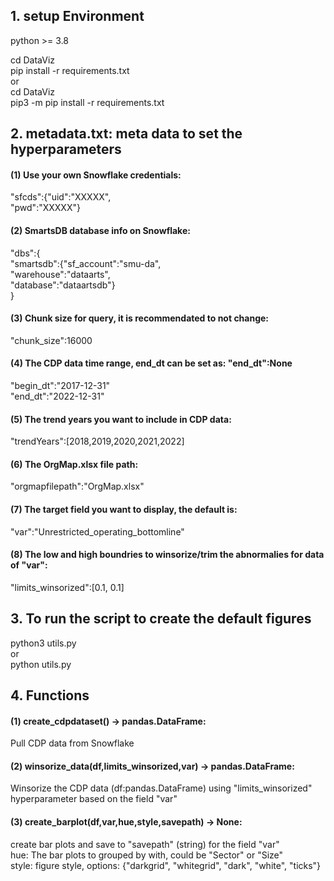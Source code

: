 ## 1. setup Environment
python >= 3.8  
  
cd DataViz  
pip install -r requirements.txt  
or   
cd DataViz  
pip3 -m pip install -r requirements.txt  
  
  
## 2. metadata.txt: meta data to set the hyperparameters
#### (1) Use your own Snowflake credentials:  
"sfcds":{"uid":"XXXXX",  
         "pwd":"XXXXX"}  
  
#### (2) SmartsDB database info on Snowflake:  
"dbs":{  
        "smartsdb":{"sf_account":"smu-da",  
                    "warehouse":"dataarts",  
                    "database":"dataartsdb"}  
      }  
  
#### (3) Chunk size for query, it is recommendated to not change:  
"chunk_size":16000  
  
#### (4) The CDP data time range, end_dt can be set as: "end_dt":None  
"begin_dt":"2017-12-31"  
"end_dt":"2022-12-31"  
  
#### (5) The trend years you want to include in CDP data:  
"trendYears":[2018,2019,2020,2021,2022]  
  
#### (6) The OrgMap.xlsx file path:  
"orgmapfilepath":"OrgMap.xlsx"  
  
#### (7) The target field you want to display, the default is:  
"var":"Unrestricted_operating_bottomline"  
  
#### (8) The low and high boundries to winsorize/trim the abnormalies for data of "var":  
"limits_winsorized":[0.1, 0.1]  
  
  
## 3. To run the script to create the default figures
python3 utils.py  
or  
python utils.py  
  
  
## 4. Functions
#### (1) create_cdpdataset() -> pandas.DataFrame:
Pull CDP data from Snowflake  
  
#### (2) winsorize_data(df,limits_winsorized,var) -> pandas.DataFrame:  
Winsorize the CDP data (df:pandas.DataFrame) using "limits_winsorized" hyperparameter based on the field "var"  
  
#### (3) create_barplot(df,var,hue,style,savepath) -> None:  
create bar plots and save to "savepath" (string) for the field "var"  
hue: The bar plots to grouped by with, could be "Sector" or "Size"  
style: figure style, options: {"darkgrid", "whitegrid", "dark", "white", "ticks"}  




